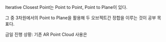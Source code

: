 Iterative Closest Point는 Point to Point, Point to Plane이 있다.

그 중 3차원에서의 Point to Plane을 활용해 두 오브젝트간 정합을 이루는 것이 공부 목표다.

금일 진행 상황: 기존 AR Point Cloud 사용은 